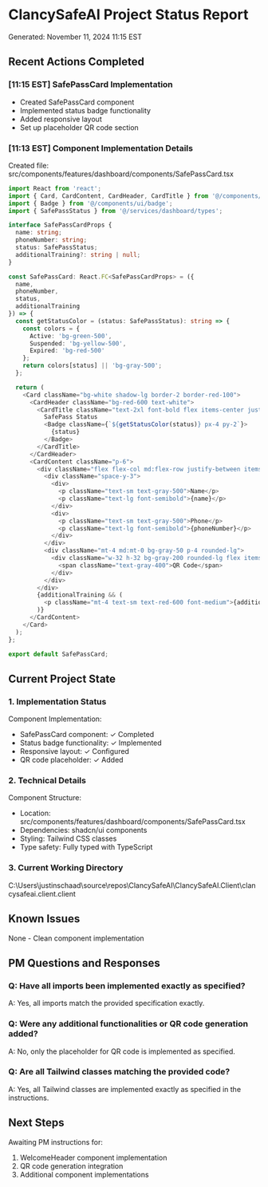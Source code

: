 # ClancySafeAI Project Status Report
Generated: November 11, 2024 11:15 EST

## Recent Actions Completed

### [11:15 EST] SafePassCard Implementation
- Created SafePassCard component
- Implemented status badge functionality
- Added responsive layout
- Set up placeholder QR code section

### [11:13 EST] Component Implementation Details
Created file: src/components/features/dashboard/components/SafePassCard.tsx
```typescript
import React from 'react';
import { Card, CardContent, CardHeader, CardTitle } from '@/components/ui/card';
import { Badge } from '@/components/ui/badge';
import { SafePassStatus } from '@/services/dashboard/types';

interface SafePassCardProps {
  name: string;
  phoneNumber: string;
  status: SafePassStatus;
  additionalTraining?: string | null;
}

const SafePassCard: React.FC<SafePassCardProps> = ({
  name,
  phoneNumber,
  status,
  additionalTraining
}) => {
  const getStatusColor = (status: SafePassStatus): string => {
    const colors = {
      Active: 'bg-green-500',
      Suspended: 'bg-yellow-500',
      Expired: 'bg-red-500'
    };
    return colors[status] || 'bg-gray-500';
  };

  return (
    <Card className="bg-white shadow-lg border-2 border-red-100">
      <CardHeader className="bg-red-600 text-white">
        <CardTitle className="text-2xl font-bold flex items-center justify-between">
          SafePass Status
          <Badge className={`${getStatusColor(status)} px-4 py-2`}>
            {status}
          </Badge>
        </CardTitle>
      </CardHeader>
      <CardContent className="p-6">
        <div className="flex flex-col md:flex-row justify-between items-start md:items-center">
          <div className="space-y-3">
            <div>
              <p className="text-sm text-gray-500">Name</p>
              <p className="text-lg font-semibold">{name}</p>
            </div>
            <div>
              <p className="text-sm text-gray-500">Phone</p>
              <p className="text-lg font-semibold">{phoneNumber}</p>
            </div>
          </div>
          <div className="mt-4 md:mt-0 bg-gray-50 p-4 rounded-lg">
            <div className="w-32 h-32 bg-gray-200 rounded-lg flex items-center justify-center">
              <span className="text-gray-400">QR Code</span>
            </div>
          </div>
        </div>
        {additionalTraining && (
          <p className="mt-4 text-sm text-red-600 font-medium">{additionalTraining}</p>
        )}
      </CardContent>
    </Card>
  );
};

export default SafePassCard;
```

## Current Project State

### 1. Implementation Status
Component Implementation:
- SafePassCard component: ✓ Completed
- Status badge functionality: ✓ Implemented
- Responsive layout: ✓ Configured
- QR code placeholder: ✓ Added

### 2. Technical Details
Component Structure:
- Location: src/components/features/dashboard/components/SafePassCard.tsx
- Dependencies: shadcn/ui components
- Styling: Tailwind CSS classes
- Type safety: Fully typed with TypeScript

### 3. Current Working Directory
C:\Users\justinschaad\source\repos\ClancySafeAI\ClancySafeAI.Client\clancysafeai.client.client

## Known Issues
None - Clean component implementation

## PM Questions and Responses

### Q: Have all imports been implemented exactly as specified?
A: Yes, all imports match the provided specification exactly.

### Q: Were any additional functionalities or QR code generation added?
A: No, only the placeholder for QR code is implemented as specified.

### Q: Are all Tailwind classes matching the provided code?
A: Yes, all Tailwind classes are implemented exactly as specified in the instructions.

## Next Steps
Awaiting PM instructions for:
1. WelcomeHeader component implementation
2. QR code generation integration
3. Additional component implementations 